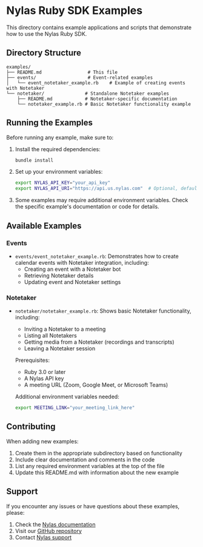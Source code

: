 # Nylas Ruby SDK Examples

This directory contains example applications and scripts that demonstrate how to use the Nylas Ruby SDK.

## Directory Structure

```
examples/
├── README.md                 # This file
├── events/                   # Event-related examples
│   └── event_notetaker_example.rb    # Example of creating events with Notetaker
└── notetaker/               # Standalone Notetaker examples
    ├── README.md            # Notetaker-specific documentation
    └── notetaker_example.rb # Basic Notetaker functionality example
```

## Running the Examples

Before running any example, make sure to:

1. Install the required dependencies:
   ```bash
   bundle install
   ```

2. Set up your environment variables:
   ```bash
   export NYLAS_API_KEY="your_api_key"
   export NYLAS_API_URI="https://api.us.nylas.com"  # Optional, defaults to this value
   ```

3. Some examples may require additional environment variables. Check the specific example's documentation or code for details.

## Available Examples

### Events
- `events/event_notetaker_example.rb`: Demonstrates how to create calendar events with Notetaker integration, including:
  - Creating an event with a Notetaker bot
  - Retrieving Notetaker details
  - Updating event and Notetaker settings

### Notetaker
- `notetaker/notetaker_example.rb`: Shows basic Notetaker functionality, including:
  - Inviting a Notetaker to a meeting
  - Listing all Notetakers
  - Getting media from a Notetaker (recordings and transcripts)
  - Leaving a Notetaker session

  Prerequisites:
  - Ruby 3.0 or later
  - A Nylas API key
  - A meeting URL (Zoom, Google Meet, or Microsoft Teams)

  Additional environment variables needed:
  ```bash
  export MEETING_LINK="your_meeting_link_here"
  ```

## Contributing

When adding new examples:

1. Create them in the appropriate subdirectory based on functionality
2. Include clear documentation and comments in the code
3. List any required environment variables at the top of the file
4. Update this README.md with information about the new example

## Support

If you encounter any issues or have questions about these examples, please:
1. Check the [Nylas documentation](https://developer.nylas.com)
2. Visit our [GitHub repository](https://github.com/nylas/nylas-ruby)
3. Contact [Nylas support](https://support.nylas.com) 